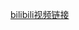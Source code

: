 [bilibili视频链接](https://www.bilibili.com/video/BV1VP4y1c7j7?spm_id_from=333.337.search-card.all.click&vd_source=de52ca850196f4433c6e58c58c0196de)